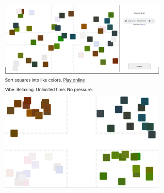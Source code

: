 <a href="https://za3k.github.io/color-sort" style="border: 2px solid grey; broder-radius: 20px"><img src="before.png"></a>

Sort squares into like colors. [Play online](https://za3k.github.io/color-sort)

Vibe: Relaxing. Unlimited time. No pressure.

[![](after.png)](https://za3k.github.io/color-sort)
